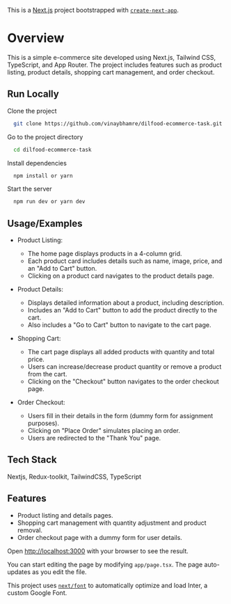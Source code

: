 This is a [Next.js](https://nextjs.org/) project bootstrapped with [`create-next-app`](https://github.com/vercel/next.js/tree/canary/packages/create-next-app).


# Overview

This is a simple e-commerce site developed using Next.js, Tailwind CSS, TypeScript, and App Router. The project includes features such as product listing, product details, shopping cart management, and order checkout.

## Run Locally

Clone the project

```bash
  git clone https://github.com/vinaybhamre/dilfood-ecommerce-task.git
```

Go to the project directory

```bash
  cd dilfood-ecommerce-task
```

Install dependencies

```bash
  npm install or yarn
```

Start the server

```bash
  npm run dev or yarn dev
```


## Usage/Examples

- Product Listing:

    - The home page displays products in a 4-column grid.
    - Each product card includes details such as name, image, price, and an "Add to Cart" button.
    - Clicking on a product card navigates to the product details page.
    
- Product Details:

    - Displays detailed information about a product, including description.
    - Includes an "Add to Cart" button to add the product directly to the cart.
    - Also includes a "Go to Cart" button to navigate to the cart page.

- Shopping Cart:

    - The cart page displays all added products with quantity and total price.
    - Users can increase/decrease product quantity or remove a product from the cart.
    - Clicking on the "Checkout" button navigates to the order checkout page.

- Order Checkout:

    - Users fill in their details in the form (dummy form for assignment purposes).
    - Clicking on "Place Order" simulates placing an order.
    - Users are redirected to the "Thank You" page.


## Tech Stack

Nextjs, Redux-toolkit, TailwindCSS, TypeScript




## Features

- Product listing and details pages.
- Shopping cart management with quantity adjustment and product removal.
- Order checkout page with a dummy form for user details.


Open [http://localhost:3000](http://localhost:3000) with your browser to see the result.

You can start editing the page by modifying `app/page.tsx`. The page auto-updates as you edit the file.

This project uses [`next/font`](https://nextjs.org/docs/basic-features/font-optimization) to automatically optimize and load Inter, a custom Google Font.
